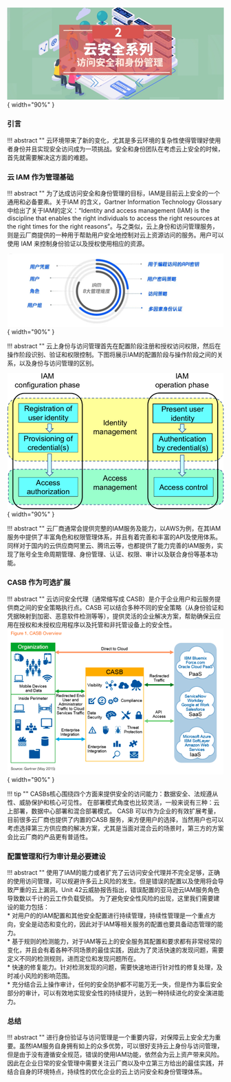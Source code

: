 ![处置方案](../../img/related/cloudsec-series2-pic4.jpeg){ width="90%" }  
### 引言

!!! abstract ""
    云环境带来了新的变化，尤其是多云环境的复杂性使得管理好使用者身份并且实现安全访问成为一项挑战。安全和身份团队在考虑云上安全的时候，首先就需要解决这方面的难题。

### 云 IAM 作为管理基础

!!! abstract ""
    为了达成访问安全和身份管理的目标，IAM是目前云上安全的一个通用和必备要素。关于IAM 的含义，Gartner Information Technology Glossary中给出了关于IAM的定义：“Identity and access management (IAM) is the discipline that enables the right individuals to access the right resources at the right times for the right reasons”。与之类似，云上身份和访问管理服务，则是云厂商提供的一种用于帮助用户安全地控制对云上资源访问的服务。用户可以使用 IAM 来控制身份验证以及授权使用相应的资源。

![处置方案](../../img/related/cloudsec-series2-pic1.jpeg){ width="90%" }  

!!! abstract ""
    云上身份与访问管理首先在配置阶段注册和授权访问权限，然后在操作阶段识别、验证和权限控制。下图将展示IAM的配置阶段与操作阶段之间的关系，以及身份与访问管理的区别。

![处置方案](../../img/related/cloudsec-series2-pic2.png){ width="90%" }  

!!! abstract ""
    云厂商通常会提供完整的IAM服务及能力，以AWS为例，在其IAM服务中提供了丰富角色和权限管理体系，并且有着完善和丰富的API及使用体系。同样对于国内的云供应商阿里云、腾讯云等，也都提供了能力完善的IAM服务，实现了账号全生命周期管理、身份管理、认证、权限、审计以及联合身份等基本功能。

### CASB 作为可选扩展

!!! abstract ""
    云访问安全代理（通常缩写成 CASB）是介于企业用户和云服务提供商之间的安全策略执行点。CASB 可以结合多种不同的安全策略（从身份验证和凭据映射到加密、恶意软件检测等等），提供灵活的企业解决方案，帮助确保云应用在授权和未授权应用程序以及托管和非托管设备上的安全性。
![处置方案](../../img/related/cloudsec-series2-pic3.png){ width="90%" }  

!!! tip ""
    CASBs核心围绕四个方面来提供安全的访问能力：数据安全、法规遵从性、威胁保护和核心可见性。
    在部署模式角度也比较灵活，一般来说有三种：云上部署，数据中心部署和混合部署模式。
    CASB 可以作为企业的有效扩展考量，目前很多云厂商也提供了内置的CASB 服务，来方便用户的选择，当然用户也可以考虑选择第三方供应商的解决方案，尤其是当面对混合云的场景时，第三方的方案会比云厂商的产品更有普适性。

### 配置管理和行为审计是必要建设
!!! abstract ""
    使用了IAM的能力或者扩充了云访问安全代理并不完全足够，正确的使用访问管理，可以规避许多云上风险的发生。但是错误的配置以及使用将会导致严重的云上漏洞。Unit 42云威胁报告指出，错误配置的亚马逊云IAM服务角色导致数以千计的云工作负载受损。
    为了避免安全性风险的出现，这里我们需要建设的能力包括：   
    * 对用户的的IAM配置和其他安全配置进行持续管理，持续性管理是一个重点方向，安全是动态和变化的，因此对于IAM等相关服务的配置也要具备动态管理的能力。  
    * 基于规则的检测能力，对于IAM等云上的安全服务其配置和要求都有非常经常的变化，并且会有着各种不同场景的最佳实践，因此为了灵活快速的发现问题，需要定义不同的检测规则，进而定位和发现问题所在。  
    * 快速的修复能力。针对检测发现的问题，需要快速地进行针对性的修复处理，及时减小风险的影响范围。  
    * 充分结合云上操作审计，任何的安全防护都不可能万无一失，但是作为事后安全部分的审计，可以有效地实现安全性的持续提升，达到一种持续进化的安全演进能力。  
### 总结
!!! abstract ""
    进行身份验证与访问管理是一个重要内容，对保障云上安全尤为重要。虽然IAM服务自身拥有如上的众多优势，可以很好支持云上身份与访问管理，但是由于没有遵循安全规范，错误的使用IAM功能，依然会为云上资产带来风险。
    因此在企业日常的安全管理中需要关注云厂商以及中立第三方给出的最佳实践，并结合自身的环境特点，持续性的优化企业的云上访问安全和身份管理体系。
